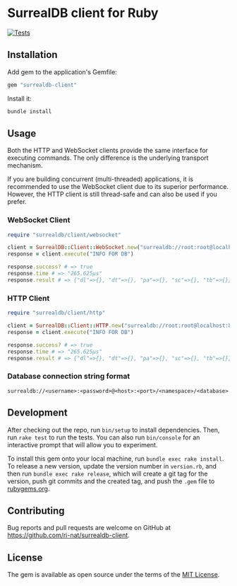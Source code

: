 # SurrealDB client for Ruby

[![Tests](https://github.com/ri-nat/surrealdb-client/actions/workflows/main.yml/badge.svg)](https://github.com/ri-nat/surrealdb-client/actions/workflows/main.yml)

## Installation

Add gem to the application's Gemfile:

```bash
gem "surrealdb-client"
```

Install it:

```bash
bundle install
```

## Usage

Both the HTTP and WebSocket clients provide the same interface for executing commands. The only difference is the underlying transport mechanism.

If you are building concurrent (multi-threaded) applications, it is recommended to use the WebSocket client due to its superior performance. However, the HTTP client is still thread-safe and can also be used if you prefer.

### WebSocket Client

```ruby
require "surrealdb/client/websocket"

client = SurrealDB::Client::WebSocket.new("surrealdb://root:root@localhost:8000/test/test").tap(&:connect)
response = client.execute("INFO FOR DB")

response.success? # => true
response.time # => "265.625µs"
response.result # => {"dl"=>{}, "dt"=>{}, "pa"=>{}, "sc"=>{}, "tb"=>{}}
```

### HTTP Client

```ruby
require "surrealdb/client/http"

client = SurrealDB::Client::HTTP.new("surrealdb://root:root@localhost:8000/test/test").tap(&:connect)
response = client.execute("INFO FOR DB")

response.success? # => true
response.time # => "265.625µs"
response.result # => {"dl"=>{}, "dt"=>{}, "pa"=>{}, "sc"=>{}, "tb"=>{}}
```

### Database connection string format

```text
surrealdb://<username>:<password>@<host>:<port>/<namespace>/<database>
```

## Development

After checking out the repo, run `bin/setup` to install dependencies. Then, run `rake test` to run the tests. You can also run `bin/console` for an interactive prompt that will allow you to experiment.

To install this gem onto your local machine, run `bundle exec rake install`. To release a new version, update the version number in `version.rb`, and then run `bundle exec rake release`, which will create a git tag for the version, push git commits and the created tag, and push the `.gem` file to [rubygems.org](https://rubygems.org).

## Contributing

Bug reports and pull requests are welcome on GitHub at <https://github.com/ri-nat/surrealdb-client>.

## License

The gem is available as open source under the terms of the [MIT License](https://opensource.org/licenses/MIT).
